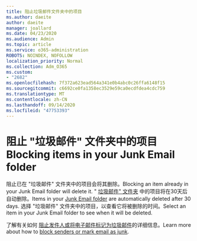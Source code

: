 ```yaml
---
title: 阻止垃圾邮件文件夹中的项目
ms.author: daeite
author: daeite
manager: joallard
ms.date: 04/23/2020
ms.audience: Admin
ms.topic: article
ms.service: o365-administration
ROBOTS: NOINDEX, NOFOLLOW
localization_priority: Normal
ms.collection: Adm_O365
ms.custom:
- "2682"
ms.openlocfilehash: 7f372a623ead564a341e0b4abc0c26ffa6148f15
ms.sourcegitcommit: c6692ce0fa1358ec3529e59ca0ecdfdea4cdc759
ms.translationtype: MT
ms.contentlocale: zh-CN
ms.lasthandoff: 09/14/2020
ms.locfileid: "47753393"
---
```

# <a name="blocking-items-in-your-junk-email-folder"></a><span data-ttu-id="157e4-102">阻止 "垃圾邮件" 文件夹中的项目</span><span class="sxs-lookup"><span data-stu-id="157e4-102">Blocking items in your Junk Email folder</span></span>

<span data-ttu-id="157e4-103">阻止已在 "垃圾邮件" 文件夹中的项目会将其删除。</span><span class="sxs-lookup"><span data-stu-id="157e4-103">Blocking an item already in your Junk Email folder will delete it.</span></span> <span data-ttu-id="157e4-104">" [垃圾邮件" 文件夹](https://outlook.live.com/mail/junkemail) 中的项目将在30天后自动删除。</span><span class="sxs-lookup"><span data-stu-id="157e4-104">Items in your [Junk Email folder](https://outlook.live.com/mail/junkemail) are automatically deleted after 30 days.</span></span> <span data-ttu-id="157e4-105">选择 "垃圾邮件" 文件夹中的项目，以查看它将被删除的时间。</span><span class="sxs-lookup"><span data-stu-id="157e4-105">Select an item in your Junk Email folder to see when it will be deleted.</span></span>

<span data-ttu-id="157e4-106">了解有关如何 [阻止发件人或将电子邮件标记为垃圾邮件](https://support.office.com/article/a3ece97b-82f8-4a5e-9ac3-e92fa6427ae4)的详细信息。</span><span class="sxs-lookup"><span data-stu-id="157e4-106">Learn more about how to [block senders or mark email as junk](https://support.office.com/article/a3ece97b-82f8-4a5e-9ac3-e92fa6427ae4).</span></span>